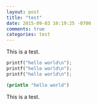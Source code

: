 ```yaml
---
layout: post
title: "test"
date: 2015-09-03 16:19:25 -0700
comments: true
categories: test
---
```


This is a test.

```python
printf("hello world\n");
printf("hello world\n");
printf("hello world\n");
```

```clojure
(println "hello world")
```

This is a test. 
